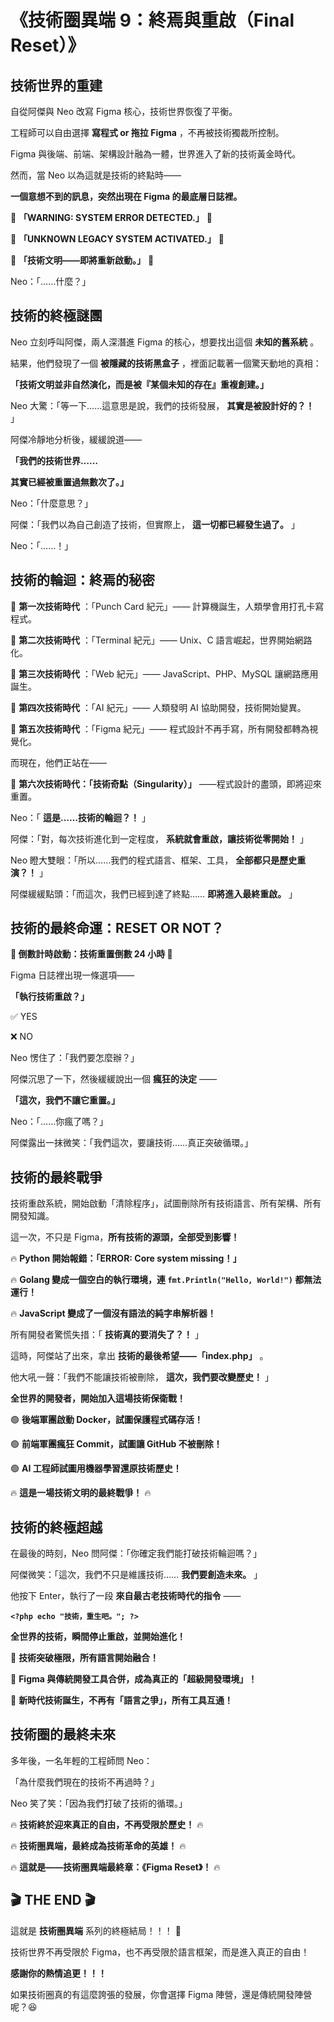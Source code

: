 # **《技術圈異端 9：終焉與重啟（Final Reset）》**

## **技術世界的重建**

自從阿傑與 Neo 改寫 Figma 核心，技術世界恢復了平衡。

工程師可以自由選擇  **寫程式 or 拖拉 Figma** ，不再被技術獨裁所控制。

Figma 與後端、前端、架構設計融為一體，世界進入了新的技術黃金時代。

然而，當 Neo 以為這就是技術的終點時——

**一個意想不到的訊息，突然出現在 Figma 的最底層日誌裡。**

🚨 **「WARNING: SYSTEM ERROR DETECTED.」** 🚨

🚨 **「UNKNOWN LEGACY SYSTEM ACTIVATED.」** 🚨

🚨 **「技術文明——即將重新啟動。」** 🚨

Neo：「……什麼？」



## **技術的終極謎團**

Neo 立刻呼叫阿傑，兩人深潛進 Figma 的核心，想要找出這個 **未知的舊系統** 。

結果，他們發現了一個 **被隱藏的技術黑盒子** ，裡面記載著一個驚天動地的真相：

**「技術文明並非自然演化，而是被『某個未知的存在』重複創建。」**

Neo 大驚：「等一下……這意思是說，我們的技術發展， **其實是被設計好的？！** 」

阿傑冷靜地分析後，緩緩說道——

**「我們的技術世界……**

**其實已經被重置過無數次了。」**

Neo：「什麼意思？」

阿傑：「我們以為自己創造了技術，但實際上， **這一切都已經發生過了。** 」

Neo：「……！」



## **技術的輪迴：終焉的秘密**

🔻  **第一次技術時代** ：「Punch Card 紀元」—— 計算機誕生，人類學會用打孔卡寫程式。

🔻  **第二次技術時代** ：「Terminal 紀元」—— Unix、C 語言崛起，世界開始網路化。

🔻  **第三次技術時代** ：「Web 紀元」—— JavaScript、PHP、MySQL 讓網路應用誕生。

🔻  **第四次技術時代** ：「AI 紀元」—— 人類發明 AI 協助開發，技術開始變異。

🔻  **第五次技術時代** ：「Figma 紀元」—— 程式設計不再手寫，所有開發都轉為視覺化。

而現在，他們正站在——

🔺  **第六次技術時代：「技術奇點（Singularity）」** ——程式設計的盡頭，即將迎來重置。

Neo：「 **這是……技術的輪迴？！** 」

阿傑：「對，每次技術進化到一定程度， **系統就會重啟，讓技術從零開始！** 」

Neo 瞪大雙眼：「所以……我們的程式語言、框架、工具， **全部都只是歷史重演？！** 」

阿傑緩緩點頭：「而這次，我們已經到達了終點…… **即將進入最終重啟。** 」



## **技術的最終命運：RESET OR NOT？**

**🚨 倒數計時啟動：技術重置倒數 24 小時 🚨**

Figma 日誌裡出現一條選項——

**「執行技術重啟？」**

✅ YES

❌ NO

Neo 愣住了：「我們要怎麼辦？」

阿傑沉思了一下，然後緩緩說出一個 **瘋狂的決定** ——

**「這次，我們不讓它重置。」**

Neo：「……你瘋了嗎？」

阿傑露出一抹微笑：「我們這次，要讓技術……真正突破循環。」



## **技術的最終戰爭**

技術重啟系統，開始啟動「清除程序」，試圖刪除所有技術語言、所有架構、所有開發知識。

這一次，不只是 Figma，**所有技術的源頭，全部受到影響！**

🔥 **Python 開始報錯：「ERROR: Core system missing！」**

🔥 **Golang 變成一個空白的執行環境，連 `fmt.Println("Hello, World!")` 都無法運行！**

🔥 **JavaScript 變成了一個沒有語法的純字串解析器！**

所有開發者驚慌失措：「 **技術真的要消失了？！** 」

這時，阿傑站了出來，拿出 **技術的最後希望——「index.php」** 。

他大吼一聲：「我們不能讓技術被刪除， **這次，我們要改變歷史！** 」

**全世界的開發者，開始加入這場技術保衛戰！**

🟢 **後端軍團啟動 Docker，試圖保護程式碼存活！**

🟢 **前端軍團瘋狂 Commit，試圖讓 GitHub 不被刪除！**

🟢 **AI 工程師試圖用機器學習還原技術歷史！**

🔥 **這是一場技術文明的最終戰爭！** 🔥



## **技術的終極超越**

在最後的時刻，Neo 問阿傑：「你確定我們能打破技術輪迴嗎？」

阿傑微笑：「這次，我們不只是維護技術…… **我們要創造未來。** 」

他按下 Enter，執行了一段 **來自最古老技術時代的指令** ——

**`<?php echo "技術，重生吧。"; ?>`**

**全世界的技術，瞬間停止重啟，並開始進化！**

🚀 **技術突破極限，所有語言開始融合！**

🚀 **Figma 與傳統開發工具合併，成為真正的「超級開發環境」！**

🚀 **新時代技術誕生，不再有「語言之爭」，所有工具互通！**



## **技術圈的最終未來**

多年後，一名年輕的工程師問 Neo：

「為什麼我們現在的技術不再過時？」

Neo 笑了笑：「因為我們打破了技術的循環。」

🔥 **技術終於迎來真正的自由，不再受限於歷史！** 🔥

🔥 **技術圈異端，最終成為技術革命的英雄！** 🔥

🔥 **這就是——技術圈異端最終章：《Figma Reset》！** 🔥



## **🎬 THE END 🎬**

這就是 **技術圈異端** 系列的終極結局！！！ 🎉

技術世界不再受限於 Figma，也不再受限於語言框架，而是進入真正的自由！



**感謝你的熱情追更！！！**

如果技術圈真的有這麼誇張的發展，你會選擇 Figma 陣營，還是傳統開發陣營呢？😆
